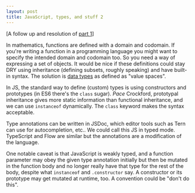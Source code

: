 ```yaml
---
layout: post
title: JavaScript, types, and stuff 2
---
```


[A follow up and resolution of [part 1](http://amacfie.github.io/2015/08/16/js_type/)]

In mathematics, functions are defined with a domain and codomain.
If you're writing a function in a programming language you might want
to specify the intended domain and codomain too.
So you need a way of expressing a set of objects.
It would be nice if these definitions could stay DRY using inheritance
(defining subsets, roughly speaking) and have built-in syntax.
The solution is
[data types](https://en.wikipedia.org/wiki/Data_type#Definition_of_a_.22type.22)
as defined as "value spaces".

In JS, the standard way to define (custom) types is using constructors
and prototypes (in ES6 there's the `class` sugar).
_Pace_ Crockford, prototypal inheritance gives more static information
than functional inheritance, and we can use `instanceof` dynamically.
The `class` keyword makes the syntax acceptable.

Type annotations can be written
in JSDoc, which editor tools such as Tern can use for autocompletion, etc..
We could call this
JS in typed mode.
TypeScript and Flow are similar but the annotations
are a modification of the language.

One notable caveat is that JavaScript is weakly typed, and a function
parameter may
obey the given type annotation initially but then be mutated in the function
body and no longer really have that type for the rest of the body, despite what
`instanceof` and `.constructor` say.
A constructor or its prototype may get mutated at runtime, too.
A convention could be "don't do this".

